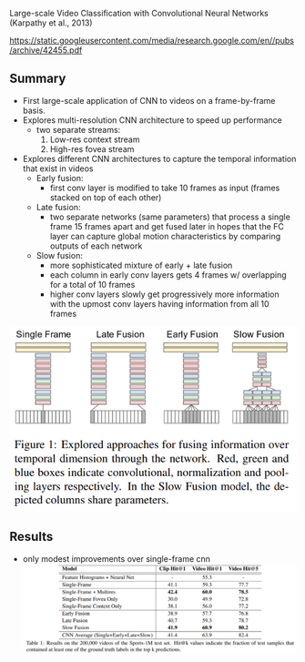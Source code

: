Large-scale Video Classification with Convolutional Neural Networks (Karpathy et al., 2013)

https://static.googleusercontent.com/media/research.google.com/en//pubs/archive/42455.pdf

## Summary
- First large-scale application of CNN to videos on a frame-by-frame basis.
- Explores multi-resolution CNN architecture to speed up performance
	- two separate streams:
		1. Low-res context stream
		2. High-res fovea stream
- Explores different CNN architectures to capture the temporal information that exist in videos
	- Early fusion:
		- first conv layer is modified to take 10 frames as input (frames stacked on top of each other)
	- Late fusion:
		- two separate networks (same parameters) that process a single frame 15 frames apart and get fused later in hopes that the FC layer can capture global motion characteristics by comparing outputs of each network
	- Slow fusion:
		- more sophisticated mixture of early + late fusion
		- each column in early conv layers gets 4 frames w/ overlapping for a total of 10 frames
		- higher conv layers slowly get progressively more information with the upmost conv layers having information from all 10 frames
		
![](../../../images/Pasted%20image%202009232.png)

## Results
- only modest improvements over single-frame cnn 
![](../../../images/Pasted%20image%207701756.png)